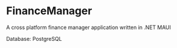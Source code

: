# FinanceManager

A cross platform finance manager application written in .NET MAUI

Database: PostgreSQL
